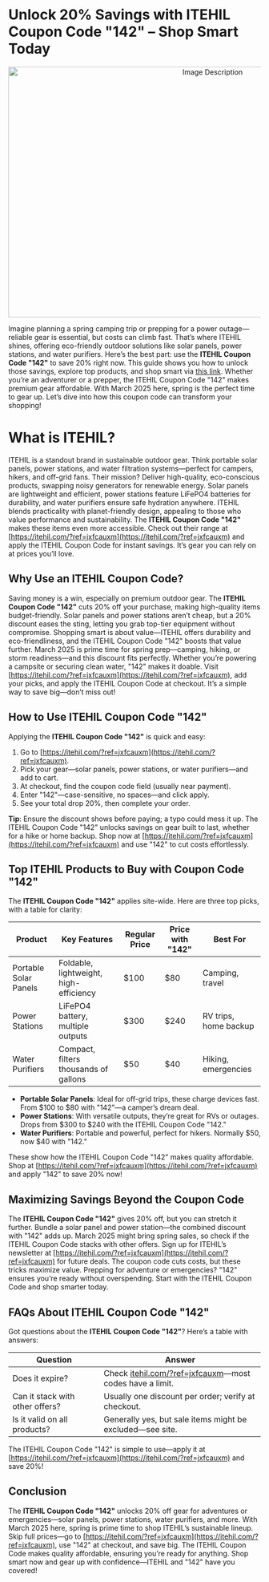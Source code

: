 # Unlock 20% Savings with ITEHIL Coupon Code "142" – Shop Smart Today

<p align="center">
  <img src="https://res.cloudinary.com/dod2reyan/image/upload/v1741072545/itehil_hxroak.png" 
       alt="Image Description" 
       width="800" 
       height="500">
</p>


Imagine planning a spring camping trip or prepping for a power outage—reliable gear is essential, but costs can climb fast. That’s where ITEHIL shines, offering eco-friendly outdoor solutions like solar panels, power stations, and water purifiers. Here’s the best part: use the **ITEHIL Coupon Code "142"** to save 20% right now. This guide shows you how to unlock those savings, explore top products, and shop smart via [this link](https://itehil.com/?ref=jxfcauxm). Whether you’re an adventurer or a prepper, the ITEHIL Coupon Code "142" makes premium gear affordable. With March 2025 here, spring is the perfect time to gear up. Let’s dive into how this coupon code can transform your shopping!

#  What is ITEHIL? 
ITEHIL is a standout brand in sustainable outdoor gear. Think portable solar panels, power stations, and water filtration systems—perfect for campers, hikers, and off-grid fans. Their mission? Deliver high-quality, eco-conscious products, swapping noisy generators for renewable energy. Solar panels are lightweight and efficient, power stations feature LiFePO4 batteries for durability, and water purifiers ensure safe hydration anywhere. ITEHIL blends practicality with planet-friendly design, appealing to those who value performance and sustainability. The **ITEHIL Coupon Code "142"** makes these items even more accessible. Check out their range at [https://itehil.com/?ref=jxfcauxm](https://itehil.com/?ref=jxfcauxm) and apply the ITEHIL Coupon Code for instant savings. It’s gear you can rely on at prices you’ll love.

## Why Use an ITEHIL Coupon Code?  
Saving money is a win, especially on premium outdoor gear. The **ITEHIL Coupon Code "142"** cuts 20% off your purchase, making high-quality items budget-friendly. Solar panels and power stations aren’t cheap, but a 20% discount eases the sting, letting you grab top-tier equipment without compromise. Shopping smart is about value—ITEHIL offers durability and eco-friendliness, and the ITEHIL Coupon Code "142" boosts that value further. March 2025 is prime time for spring prep—camping, hiking, or storm readiness—and this discount fits perfectly. Whether you’re powering a campsite or securing clean water, "142" makes it doable. Visit [https://itehil.com/?ref=jxfcauxm](https://itehil.com/?ref=jxfcauxm), add your picks, and apply the ITEHIL Coupon Code at checkout. It’s a simple way to save big—don’t miss out!

## How to Use ITEHIL Coupon Code "142"  
Applying the **ITEHIL Coupon Code "142"** is quick and easy:  
1. Go to [https://itehil.com/?ref=jxfcauxm](https://itehil.com/?ref=jxfcauxm).  
2. Pick your gear—solar panels, power stations, or water purifiers—and add to cart.  
3. At checkout, find the coupon code field (usually near payment).  
4. Enter "142"—case-sensitive, no spaces—and click apply.  
5. See your total drop 20%, then complete your order.  

**Tip**: Ensure the discount shows before paying; a typo could mess it up. The ITEHIL Coupon Code "142" unlocks savings on gear built to last, whether for a hike or home backup. Shop now at [https://itehil.com/?ref=jxfcauxm](https://itehil.com/?ref=jxfcauxm) and use "142" to cut costs effortlessly.

## Top ITEHIL Products to Buy with Coupon Code "142"  
The **ITEHIL Coupon Code "142"** applies site-wide. Here are three top picks, with a table for clarity:  

| **Product**         | **Key Features**                     | **Regular Price** | **Price with "142"** | **Best For**           |
|---------------------|--------------------------------------|-------------------|----------------------|------------------------|
| Portable Solar Panels | Foldable, lightweight, high-efficiency | $100             | $80                 | Camping, travel        |
| Power Stations      | LiFePO4 battery, multiple outputs    | $300             | $240                | RV trips, home backup  |
| Water Purifiers     | Compact, filters thousands of gallons| $50              | $40                 | Hiking, emergencies    |

- **Portable Solar Panels**: Ideal for off-grid trips, these charge devices fast. From $100 to $80 with "142"—a camper’s dream deal.  
- **Power Stations**: With versatile outputs, they’re great for RVs or outages. Drops from $300 to $240 with the ITEHIL Coupon Code "142."  
- **Water Purifiers**: Portable and powerful, perfect for hikers. Normally $50, now $40 with "142."  

These show how the ITEHIL Coupon Code "142" makes quality affordable. Shop at [https://itehil.com/?ref=jxfcauxm](https://itehil.com/?ref=jxfcauxm) and apply "142" to save 20% now!

##  Maximizing Savings Beyond the Coupon Code  
The **ITEHIL Coupon Code "142"** gives 20% off, but you can stretch it further. Bundle a solar panel and power station—the combined discount with "142" adds up. March 2025 might bring spring sales, so check if the ITEHIL Coupon Code stacks with other offers. Sign up for ITEHIL’s newsletter at [https://itehil.com/?ref=jxfcauxm](https://itehil.com/?ref=jxfcauxm) for future deals. The coupon code cuts costs, but these tricks maximize value. Prepping for adventure or emergencies? "142" ensures you’re ready without overspending. Start with the ITEHIL Coupon Code and shop smarter today.

## FAQs About ITEHIL Coupon Code "142"
Got questions about the **ITEHIL Coupon Code "142"**? Here’s a table with answers:  

| **Question**                  | **Answer**                                      |
|-------------------------------|------------------------------------------------|
| Does it expire?              | Check [itehil.com/?ref=jxfcauxm](https://itehil.com/?ref=jxfcauxm)—most codes have a limit. |
| Can it stack with other offers? | Usually one discount per order; verify at checkout. |
| Is it valid on all products?  | Generally yes, but sale items might be excluded—see site. |

The ITEHIL Coupon Code "142" is simple to use—apply it at [https://itehil.com/?ref=jxfcauxm](https://itehil.com/?ref=jxfcauxm) and save 20%!

##  Conclusion 
The **ITEHIL Coupon Code "142"** unlocks 20% off gear for adventures or emergencies—solar panels, power stations, water purifiers, and more. With March 2025 here, spring is prime time to shop ITEHIL’s sustainable lineup. Skip full prices—go to [https://itehil.com/?ref=jxfcauxm](https://itehil.com/?ref=jxfcauxm), use "142" at checkout, and save big. The ITEHIL Coupon Code makes quality affordable, ensuring you’re ready for anything. Shop smart now and gear up with confidence—ITEHIL and "142" have you covered!
